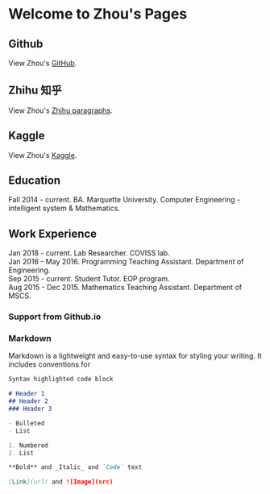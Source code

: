 # Welcome to Zhou's Pages

## Github
View Zhou's [GitHub](https://github.com/zhou-1).

## Zhihu 知乎
View Zhou's [Zhihu paragraphs](https://www.zhihu.com/people/zhou-65-48/posts).

## Kaggle
View Zhou's [Kaggle](https://www.kaggle.com/dragonpolice).

## Education
Fall 2014 - current. BA. Marquette University. Computer Engineering - intelligent system & Mathematics.

## Work Experience
Jan 2018 - current. Lab Researcher. COVISS lab.     
Jan 2016 - May 2016. Programming Teaching Assistant. Department of Engineering.    
Sep 2015 - current. Student Tutor. EOP program.     
Aug 2015 - Dec 2015. Mathematics Teaching Assistant. Department of MSCS.    

### Support from Github.io
### Markdown
Markdown is a lightweight and easy-to-use syntax for styling your writing. It includes conventions for

```markdown
Syntax highlighted code block

# Header 1
## Header 2
### Header 3

- Bulleted
- List

1. Numbered
2. List

**Bold** and _Italic_ and `Code` text

[Link](url) and ![Image](src)
```
